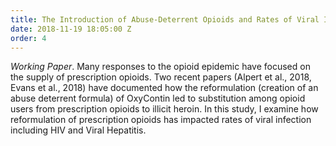 ```yaml
---
title: The Introduction of Abuse-Deterrent Opioids and Rates of Viral Infection
date: 2018-11-19 18:05:00 Z
order: 4
---
```


*Working Paper*. Many responses to the opioid epidemic have focused on the supply of prescription opioids. Two recent papers (Alpert et al., 2018, Evans et al., 2018) have documented how the reformulation (creation of an abuse deterrent formula) of OxyContin led to substitution among opioid users from prescription opioids to illicit heroin. In this study, I examine how reformulation of prescription opioids has impacted rates of viral infection including HIV and Viral Hepatitis. 